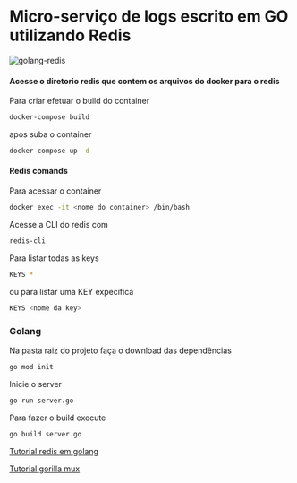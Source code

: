 # Micro-serviço de logs escrito em GO utilizando Redis

![golang-redis](https://www.restapiexample.com/wp-content/uploads/2018/06/golang-redis-databse-example.png)


#### Acesse o diretorio redis que contem os arquivos do docker para o redis

Para criar efetuar o build do container
```bash
docker-compose build
```
 apos suba o container

```bash
docker-compose up -d
```

#### Redis comands

Para acessar o container
```bash
docker exec -it <nome do container> /bin/bash
```
Acesse a CLI do redis com
```bash
redis-cli
```
Para listar todas as keys
```bash
KEYS *
```
ou para listar uma KEY expecifica 
```bash
KEYS <nome da key>
```


### Golang

Na pasta raiz do projeto faça o download das dependências

```bash
go mod init
```

Inicie o server
```bash
go run server.go
```

Para fazer o build execute
```bash
go build server.go
```





[Tutorial redis em golang](https://www.alexedwards.net/blog/working-with-redis)

[Tutorial gorilla mux](https://medium.com/@hugo.bjarred/rest-api-with-golang-and-mux-e934f581b8b5)